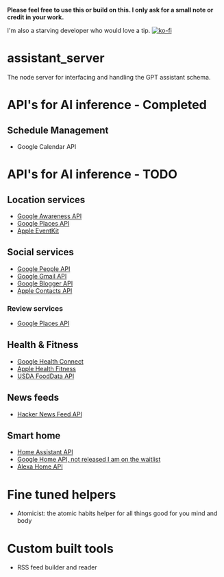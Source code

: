 **Please feel free to use this or build on this. I only ask for a small note or credit in your work.**

I'm also a starving developer who would love a tip.
[![ko-fi](https://ko-fi.com/img/githubbutton_sm.svg)](https://ko-fi.com/L3L01PGZ3)

# assistant_server

The node server for interfacing and handling the GPT assistant schema.

# API's for AI inference - Completed

## Schedule Management

- Google Calendar API

# API's for AI inference - TODO

## Location services

- [Google Awareness API](https://developers.google.com/awareness)
- [Google Places API](https://developers.google.com/maps/documentation#places)
- [Apple EventKit](https://developer.apple.com/documentation/eventkit)

## Social services

- [Google People API](https://developers.google.com/people)
- [Google Gmail API](https://developers.google.com/gmail/api/guides)
- [Google Blogger API](https://developers.google.com/blogger)
- [Apple Contacts API](https://developer.apple.com/documentation/contacts)

### Review services

- [Google Places API](https://developers.google.com/maps/documentation#places)

## Health & Fitness

- [Google Health Connect](https://developer.android.com/health-and-fitness/guides/health-connect)
- [Apple Health Fitness](https://developer.apple.com/health-fitness/)
- [USDA FoodData API](https://fdc.nal.usda.gov/api-guide.html)

## News feeds

- [Hacker News Feed API](https://github.com/HackerNews/API)

## Smart home

- [Home Assistant API](https://developers.home-assistant.io/docs/api/rest/)
- [Google Home API, not released I am on the waitlist](https://developers.home.google.com/apis)
- [Alexa Home API](https://developer.amazon.com/en-US/docs/alexa/device-apis/smart-home-general-apis.html)

# Fine tuned helpers

- Atomicist: the atomic habits helper for all things good for you mind and body

# Custom built tools

- RSS feed builder and reader
